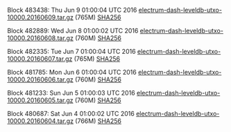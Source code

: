Block 483438: Thu Jun  9 01:00:04 UTC 2016 [electrum-dash-leveldb-utxo-10000.20160609.tar.gz](https://transfer.sh/NaihD/electrum-dash-leveldb-utxo-10000.20160609.tar.gz) (765M) [SHA256](https://transfer.sh/Njdxn/electrum-dash-leveldb-utxo-10000.20160609.tar.gz.sha256)

Block 482889: Wed Jun  8 01:00:02 UTC 2016 [electrum-dash-leveldb-utxo-10000.20160608.tar.gz](https://transfer.sh/3ij4i/electrum-dash-leveldb-utxo-10000.20160608.tar.gz) (760M) [SHA256](https://transfer.sh/RHIwF/electrum-dash-leveldb-utxo-10000.20160608.tar.gz.sha256)

Block 482335: Tue Jun  7 01:00:04 UTC 2016 [electrum-dash-leveldb-utxo-10000.20160607.tar.gz](https://transfer.sh/6b9JX/electrum-dash-leveldb-utxo-10000.20160607.tar.gz) (765M) [SHA256](https://transfer.sh/xjr2a/electrum-dash-leveldb-utxo-10000.20160607.tar.gz.sha256)

Block 481785: Mon Jun  6 01:00:04 UTC 2016 [electrum-dash-leveldb-utxo-10000.20160606.tar.gz](https://transfer.sh/4xhiY/electrum-dash-leveldb-utxo-10000.20160606.tar.gz) (760M) [SHA256](https://transfer.sh/5mRTU/electrum-dash-leveldb-utxo-10000.20160606.tar.gz.sha256)

Block 481233: Sun Jun  5 01:00:03 UTC 2016 [electrum-dash-leveldb-utxo-10000.20160605.tar.gz](https://transfer.sh/inhND/electrum-dash-leveldb-utxo-10000.20160605.tar.gz) (760M) [SHA256](https://transfer.sh/vEk3N/electrum-dash-leveldb-utxo-10000.20160605.tar.gz.sha256)

Block 480687: Sat Jun  4 01:00:02 UTC 2016 [electrum-dash-leveldb-utxo-10000.20160604.tar.gz](https://transfer.sh/CUoKi/electrum-dash-leveldb-utxo-10000.20160604.tar.gz) (766M) [SHA256](https://transfer.sh/cvUdY/electrum-dash-leveldb-utxo-10000.20160604.tar.gz.sha256)
